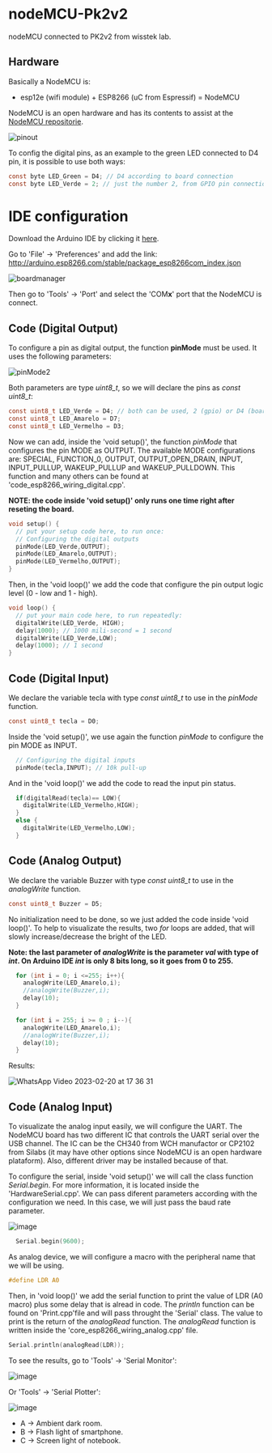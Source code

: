 # nodeMCU-Pk2v2
nodeMCU connected to PK2v2 from wisstek lab.

## Hardware

Basically a NodeMCU is:

* esp12e (wifi module) + ESP8266 (uC from Espressif) = NodeMCU

NodeMCU is an open hardware and has its contents to assist at the [NodeMCU repositorie](https://github.com/nodemcu).

![pinout](https://user-images.githubusercontent.com/58916022/220213432-7506cd64-24e6-46b8-ab33-38d8ec6e18b0.PNG)

To config the digital pins, as an example to the green LED connected to D4 pin, it is possible to use both ways:

```c
const byte LED_Green = D4; // D4 according to board connection
const byte LED_Verde = 2; // just the number 2, from GPIO pin connection
```

# IDE configuration

Download the Arduino IDE by clicking it [here](https://www.arduino.cc/en/software).

Go to 'File' -> 'Preferences' and add the link: http://arduino.esp8266.com/stable/package_esp8266com_index.json

![boardmanager](https://user-images.githubusercontent.com/58916022/220225087-abf9ed0d-e714-4bdd-8649-76f9353ba558.PNG)

Then go to 'Tools' -> 'Port' and select the 'COM**x**' port that the NodeMCU is connect.

## Code (Digital Output)

To configure a pin as digital output, the function **pinMode** must be used. It uses the following parameters:

![pinMode2](https://user-images.githubusercontent.com/58916022/220225608-b5d9609b-abdd-471f-a8ca-eae3a09bb253.png)

Both parameters are type *uint8_t*, so we will declare the pins as *const uint8_t*:

```c
const uint8_t LED_Verde = D4; // both can be used, 2 (gpio) or D4 (board)
const uint8_t LED_Amarelo = D7;
const uint8_t LED_Vermelho = D3;
```

Now we can add, inside the 'void setup()', the function *pinMode* that configures the pin MODE as OUTPUT. The available MODE configurations are: SPECIAL, FUNCTION_0, OUTPUT, OUTPUT_OPEN_DRAIN, INPUT, INPUT_PULLUP, WAKEUP_PULLUP and WAKEUP_PULLDOWN. This function and many others can be found at 'code_esp8266_wiring_digital.cpp'.

**NOTE: the code inside 'void setup()' only runs one time right after reseting the board.**

```c
void setup() {
  // put your setup code here, to run once:
  // Configuring the digital outputs
  pinMode(LED_Verde,OUTPUT);
  pinMode(LED_Amarelo,OUTPUT);
  pinMode(LED_Vermelho,OUTPUT);
}
```

Then, in the 'void loop()' we add the code that configure the pin output logic level (0 - low and 1 - high).

```c
void loop() {
  // put your main code here, to run repeatedly:
  digitalWrite(LED_Verde, HIGH);
  delay(1000); // 1000 mili-second = 1 second
  digitalWrite(LED_Verde,LOW);
  delay(1000); // 1 second
}
```

## Code (Digital Input)

We declare the variable tecla with type *const uint8_t* to use in the *pinMode* function.

```c
const uint8_t tecla = D0;
```

Inside the 'void setup()', we use again the function *pinMode* to configure the pin MODE as INPUT.

```c
  // Configuring the digital inputs
  pinMode(tecla,INPUT); // 10k pull-up
```

And in the 'void loop()' we add the code to read the input pin status.

```c
  if(digitalRead(tecla)== LOW){
    digitalWrite(LED_Vermelho,HIGH);
  }
  else {
    digitalWrite(LED_Vermelho,LOW);
  }
```

## Code (Analog Output)

We declare the variable Buzzer with type *const uint8_t* to use in the *analogWrite* function.

```c
const uint8_t Buzzer = D5;
```
No initialization need to be done, so we just added the code inside 'void loop()'. To help to visualizate the results, two *for* loops are added, that will slowly increase/decrease the bright of the LED.

**Note: the last parameter of *analogWrite* is the parameter *val* with type of *int*. On Arduino IDE *int* is only 8 bits long, so it goes from 0 to 255.**

```c
  for (int i = 0; i <=255; i++){
    analogWrite(LED_Amarelo,i);
    //analogWrite(Buzzer,i);
    delay(10);
  }

  for (int i = 255; i >= 0 ; i--){
    analogWrite(LED_Amarelo,i);
    //analogWrite(Buzzer,i);
    delay(10);
  } 
```

Results:

![WhatsApp Video 2023-02-20 at 17 36 31](https://user-images.githubusercontent.com/58916022/220247013-ae20e139-34d1-440c-9ee6-f183556fa1f7.gif)

## Code (Analog Input)

To visualizate the analog input easily, we will configure the UART. The NodeMCU board has two different IC that controls the UART serial over the USB channel. The IC can be the CH340 from WCH manufactor or CP2102 from Silabs (it may have other options since NodeMCU is an open hardware plataform). Also, different driver may be installed because of that.

To configure the serial, inside 'void setup()' we will call the class function *Serial.begin*. For more information, it is located inside the 'HardwareSerial.cpp'. We can pass diferent parameters according with the configuration we need. In this case, we will just pass the baud rate parameter.

![image](https://user-images.githubusercontent.com/58916022/220250552-3b296135-fb54-485f-affb-a0e71cb44342.png)

```c
  Serial.begin(9600);
```

As analog device, we will configure a macro with the peripheral name that we will be using.

```c
#define LDR A0
```

Then, in 'void loop()' we add the serial function to print the value of LDR (A0 macro) plus some delay that is alread in code. The *println* function can be found on 'Print.cpp'file and will pass throught the 'Serial' class. The value to print is the return of the *analogRead* function. The *analogRead* function is written inside the 'core_esp8266_wiring_analog.cpp' file.

```c
Serial.println(analogRead(LDR));
```

To see the results, go to 'Tools' -> 'Serial Monitor':

![image](https://user-images.githubusercontent.com/58916022/220252414-7d87bd6e-97c5-4005-8996-5576125faef9.png)

Or 'Tools' -> 'Serial Plotter':

![image](https://user-images.githubusercontent.com/58916022/220252858-95eee27f-5ca3-4224-b5ac-728beee01bb9.png)

* A -> Ambient dark room.
* B -> Flash light of smartphone.
* C -> Screen light of notebook.


